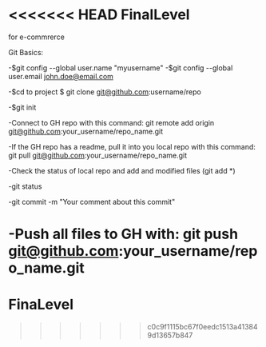<<<<<<< HEAD
FinalLevel
==========

for e-commrerce


Git Basics:

-$git config --global user.name "myusername" 
-$git config --global user.email john.doe@email.com

-$cd to project $ git clone git@github.com:username/repo

-$git init

-Connect to GH repo with this command: git remote add origin git@github.com:your_username/repo_name.git

-If the GH repo has a readme, pull it into you local repo with this command: git pull git@github.com:your_username/repo_name.git

-Check the status of local repo and add and modified files (git add *)

-git status

-git commit -m "Your comment about this commit"

-Push all files to GH with: git push git@github.com:your_username/repo_name.git
=======
FinaLevel
=========
>>>>>>> c0c9f1115bc67f0eedc1513a413849d13657b847
